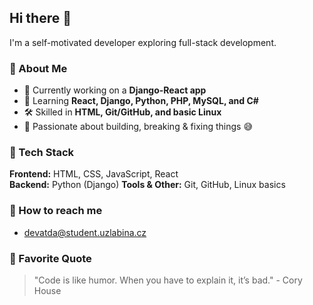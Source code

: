 ## Hi there 👋

I'm a self-motivated developer exploring full-stack development.  

### 🔹 About Me  
- 🔭 Currently working on a **Django-React app**  
- 🌱 Learning **React, Django, Python, PHP, MySQL, and C#**  
- 🛠 Skilled in **HTML, Git/GitHub, and basic Linux**  
- 🚀 Passionate about building, breaking & fixing things 😅  

### 🔹 Tech Stack  
**Frontend:** HTML, CSS, JavaScript, React  
**Backend:** Python (Django)
**Tools & Other:** Git, GitHub, Linux basics  

### 🔹 How to reach me
- devatda@student.uzlabina.cz

### 🔹 Favorite Quote  
> "Code is like humor. When you have to explain it, it’s bad." - Cory House  
